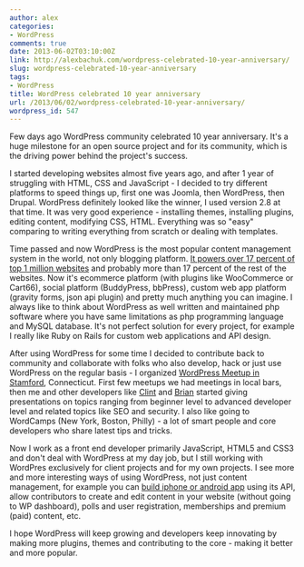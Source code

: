 ```yaml
---
author: alex
categories:
- WordPress
comments: true
date: 2013-06-02T03:10:00Z
link: http://alexbachuk.com/wordpress-celebrated-10-year-anniversary/
slug: wordpress-celebrated-10-year-anniversary
tags:
- WordPress
title: WordPress celebrated 10 year anniversary
url: /2013/06/02/wordpress-celebrated-10-year-anniversary/
wordpress_id: 547
---
```


Few days ago WordPress community celebrated 10 year anniversary. It's a huge milestone for an open source project and for its community, which is the driving power behind the project's success.

I started developing websites almost five years ago, and after 1 year of struggling with HTML, CSS and JavaScript - I decided to try different platforms to speed things up, first one was Joomla, then WordPress, then Drupal. WordPress definitely looked like the winner, I used version 2.8 at that time. It was very good experience - installing themes, installing plugins, editing content, modifying CSS, HTML. Everything was so "easy" comparing to writing everything from scratch or dealing with templates.

Time passed and now WordPress is the most popular content management system in the world, not only blogging platform. [It powers over 17 percent of top 1 million websites](http://trends.builtwith.com/cms) and probably more than 17 percent of the rest of the websites. Now it's ecommerce platform (with plugins like WooCommerce or Cart66), social platform (BuddyPress, bbPress), custom web app platform (gravity forms, json api plugin) and pretty much anything you can imagine. I always like to think about WordPress as well written and maintained php software where you have same limitations as php programming language and MySQL database.  It's not perfect solution for every project, for example I really like Ruby on Rails for custom web applications and API design.

After using WordPress for some time I decided to contribute back to community and collaborate with folks who also develop, hack or just use WordPress on the regular basis - I organized [WordPress Meetup in Stamford](http://www.meetup.com/stamfordwp/), Connecticut. First few meetups we had meetings in local bars, then me and other developers like [Clint](http://clintonwarren.com/) and [Brian](http://casjam.com/) started giving presentations on topics ranging from beginner level to advanced developer level and related topics like SEO and security. I also like going to WordCamps (New York, Boston, Philly) - a lot of smart people and core developers who share latest tips and tricks.

Now I work as a front end developer primarily JavaScript, HTML5 and CSS3 and don't deal with WordPress at my day job, but I still working with WordPres exclusively for client projects and for my own projects. I see more and more interesting ways of using WordPress, not just content management, for example you can [build iphone or android app](http://alexbachuk.com/wordpress-and-phonegap-part-1/) using its API, allow contributors to create and edit content in your website (without going to WP dashboard), polls and user registration, memberships and premium (paid) content, etc.

I hope WordPress will keep growing and developers keep innovating by making more plugins, themes and contributing to the core - making it better and more popular.


